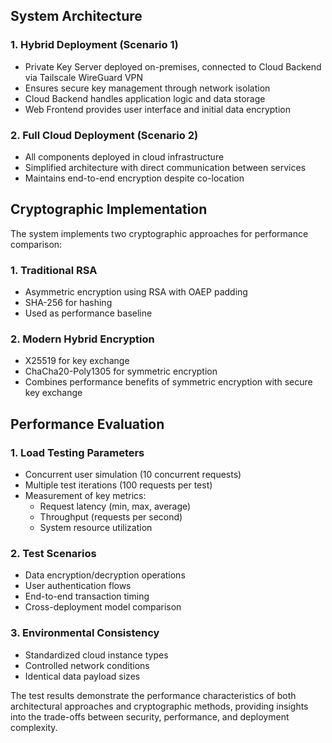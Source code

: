 ## System Architecture

### 1. Hybrid Deployment (Scenario 1)
- Private Key Server deployed on-premises, connected to Cloud Backend via Tailscale WireGuard VPN
- Ensures secure key management through network isolation
- Cloud Backend handles application logic and data storage
- Web Frontend provides user interface and initial data encryption

### 2. Full Cloud Deployment (Scenario 2)
- All components deployed in cloud infrastructure
- Simplified architecture with direct communication between services
- Maintains end-to-end encryption despite co-location

## Cryptographic Implementation

The system implements two cryptographic approaches for performance comparison:

### 1. Traditional RSA
- Asymmetric encryption using RSA with OAEP padding
- SHA-256 for hashing
- Used as performance baseline

### 2. Modern Hybrid Encryption
- X25519 for key exchange
- ChaCha20-Poly1305 for symmetric encryption
- Combines performance benefits of symmetric encryption with secure key exchange

## Performance Evaluation

### 1. Load Testing Parameters
- Concurrent user simulation (10 concurrent requests)
- Multiple test iterations (100 requests per test)
- Measurement of key metrics:
  - Request latency (min, max, average)
  - Throughput (requests per second)
  - System resource utilization

### 2. Test Scenarios
- Data encryption/decryption operations
- User authentication flows
- End-to-end transaction timing
- Cross-deployment model comparison

### 3. Environmental Consistency
- Standardized cloud instance types
- Controlled network conditions
- Identical data payload sizes

The test results demonstrate the performance characteristics of both architectural approaches and cryptographic methods, providing insights into the trade-offs between security, performance, and deployment complexity. 